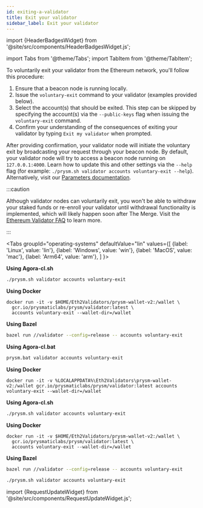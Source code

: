 ```yaml
---
id: exiting-a-validator
title: Exit your validator
sidebar_label: Exit your validator
---
```


import {HeaderBadgesWidget} from '@site/src/components/HeaderBadgesWidget.js';

<HeaderBadgesWidget />

import Tabs from '@theme/Tabs';
import TabItem from '@theme/TabItem';

To voluntarily exit your validator from the Ethereum network, you'll follow this procedure:

 1. Ensure that a beacon node is running locally.
 1. Issue the `voluntary-exit` command to your validator (examples provided below).
 2. Select the account(s) that should be exited. This step can be skipped by specifying the account(s) via the `--public-keys` flag when issuing the `voluntary-exit` command.
 3. Confirm your understanding of the consequences of exiting your validator by typing `Exit my validator` when prompted.

After providing confirmation, your validator node will initiate the voluntary exit by broadcasting your request through your beacon node. By default, your validator node will try to access a beacon node running on `127.0.0.1:4000`. Learn how to update this and other settings via the `--help` flag (for example: `./prysm.sh validator accounts voluntary-exit --help`). Alternatively, visit our [Parameters documentation](../prysm-usage/parameters.md).

:::caution

Although validator nodes can voluntarily exit, you won't be able to withdraw your staked funds or re-enroll your validator until withdrawal functionality is implemented, which will likely happen soon after The Merge. Visit the [Ethereum Validator FAQ](https://launchpad.ethereum.org/en/faq) to learn more.

:::

<Tabs
  groupId="operating-systems"
  defaultValue="lin"
  values={[
    {label: 'Linux', value: 'lin'},
    {label: 'Windows', value: 'win'},
    {label: 'MacOS', value: 'mac'},
    {label: 'Arm64', value: 'arm'},
  ]
}>
<TabItem value="lin">

**Using Agora-cl.sh**

```bash
./prysm.sh validator accounts voluntary-exit
```

**Using Docker**

```text
docker run -it -v $HOME/Eth2Validators/prysm-wallet-v2:/wallet \
  gcr.io/prysmaticlabs/prysm/validator:latest \
  accounts voluntary-exit --wallet-dir=/wallet
```

**Using Bazel**

```bash
bazel run //validator --config=release -- accounts voluntary-exit
```

</TabItem>
<TabItem value="win">

**Using Agora-cl.bat**

```bash
prysm.bat validator accounts voluntary-exit
```

**Using Docker**

```text
docker run -it -v %LOCALAPPDATA%\Eth2Validators\prysm-wallet-v2:/wallet gcr.io/prysmaticlabs/prysm/validator:latest accounts voluntary-exit --wallet-dir=/wallet
```

</TabItem>
<TabItem value="mac">

**Using Agora-cl.sh**

```bash
./prysm.sh validator accounts voluntary-exit
```

**Using Docker**

```text
docker run -it -v $HOME/Eth2Validators/prysm-wallet-v2:/wallet \
  gcr.io/prysmaticlabs/prysm/validator:latest \
  accounts voluntary-exit --wallet-dir=/wallet
```

**Using Bazel**

```bash
bazel run //validator --config=release -- accounts voluntary-exit
```

</TabItem>
<TabItem value="arm">

```bash
./prysm.sh validator accounts voluntary-exit
```

</TabItem>
</Tabs>

import {RequestUpdateWidget} from '@site/src/components/RequestUpdateWidget.js';

<RequestUpdateWidget />
